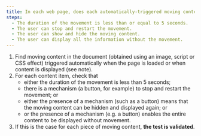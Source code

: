 ```yaml
---
title: In each web page, does each automatically-triggered moving content check one of these conditions?
steps:
  - The duration of the movement is less than or equal to 5 seconds.
  - The user can stop and restart the movement.
  - The user can show and hide the moving content.
  - The user can display all the information without the movement.
---
```


1. Find moving content in the document (obtained using an image, script or CSS effect) triggered automatically when the page is loaded or when content is displayed (see note).
2. For each content item, check that
   - either the duration of the movement is less than 5 seconds;
   - there is a mechanism (a button, for example) to stop and restart the movement; or
   - either the presence of a mechanism (such as a button) means that the moving content can be hidden and displayed again; or
   - or the presence of a mechanism (e.g. a button) enables the entire content to be displayed without movement.
3. If this is the case for each piece of moving content, **the test is validated**.
